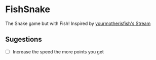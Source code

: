 # FishSnake
 The Snake game but with Fish! Inspired by [yourmotherisfish's Stream](https://www.twitch.tv/yourmotherisafish)

## Sugestions
* [ ] Increase the speed the more points you get